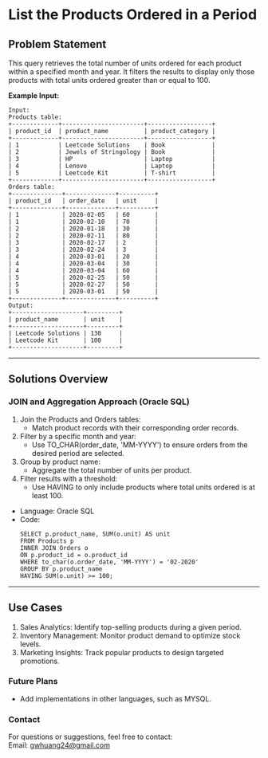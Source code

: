 # **List the Products Ordered in a Period**

## **Problem Statement**
This query retrieves the total number of units ordered for each product within a specified month and year. It filters the results to display only those products with total units ordered greater than or equal to 100.  

**Example Input:**
  ```
  Input: 
  Products table:
  +-------------+-----------------------+------------------+
  | product_id  | product_name          | product_category |
  +-------------+-----------------------+------------------+
  | 1           | Leetcode Solutions    | Book             |
  | 2           | Jewels of Stringology | Book             |
  | 3           | HP                    | Laptop           |
  | 4           | Lenovo                | Laptop           |
  | 5           | Leetcode Kit          | T-shirt          |
  +-------------+-----------------------+------------------+
  Orders table:
  +--------------+--------------+----------+
  | product_id   | order_date   | unit     |
  +--------------+--------------+----------+
  | 1            | 2020-02-05   | 60       |
  | 1            | 2020-02-10   | 70       |
  | 2            | 2020-01-18   | 30       |
  | 2            | 2020-02-11   | 80       |
  | 3            | 2020-02-17   | 2        |
  | 3            | 2020-02-24   | 3        |
  | 4            | 2020-03-01   | 20       |
  | 4            | 2020-03-04   | 30       |
  | 4            | 2020-03-04   | 60       |
  | 5            | 2020-02-25   | 50       |
  | 5            | 2020-02-27   | 50       |
  | 5            | 2020-03-01   | 50       |
  +--------------+--------------+----------+
  Output: 
  +--------------------+---------+
  | product_name       | unit    |
  +--------------------+---------+
  | Leetcode Solutions | 130     |
  | Leetcode Kit       | 100     |
  +--------------------+---------+
  ```
---

## **Solutions Overview**
### **JOIN and Aggregation Approach (Oracle SQL)**
1. Join the Products and Orders tables:
   - Match product records with their corresponding order records.
2. Filter by a specific month and year:
   - Use TO_CHAR(order_date, 'MM-YYYY') to ensure orders from the desired period are selected.
3. Group by product name:
   - Aggregate the total number of units per product.
4. Filter results with a threshold:
   - Use HAVING to only include products where total units ordered is at least 100.

- Language: Oracle SQL
- Code:
  ```
  SELECT p.product_name, SUM(o.unit) AS unit
  FROM Products p
  INNER JOIN Orders o
  ON p.product_id = o.product_id
  WHERE to_char(o.order_date, 'MM-YYYY') = '02-2020'
  GROUP BY p.product_name
  HAVING SUM(o.unit) >= 100;
  ```
  
---

## **Use Cases**
1. Sales Analytics: Identify top-selling products during a given period.
2. Inventory Management: Monitor product demand to optimize stock levels.
3. Marketing Insights: Track popular products to design targeted promotions.

### **Future Plans**
- Add implementations in other languages, such as MYSQL.
  
### **Contact**
For questions or suggestions, feel free to contact:  
Email: gwhuang24@gmail.com
